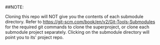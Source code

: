 ##NOTE: 

Cloning this repo will NOT give you the contents of each submodule directory. Refer to https://git-scm.com/book/en/v2/Git-Tools-Submodules for the required git commands to clone the superproject, or clone each submodule project separately. Clicking on the submodule directory will point you to its' project repo.
